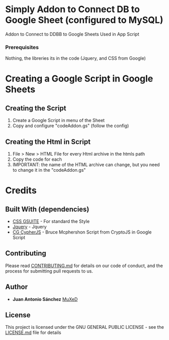 # Simply Addon to Connect DB to Google Sheet (configured to MySQL)

Addon to Connect to DDBB to Google Sheets
Used in App Script

### Prerequisites

Nothing, the libreries its in the code (Jquery, and CSS from Google)

# Creating a Google Script in Google Sheets

## Creating the Script

1. Create a Google Script in menu of the Sheet 
2. Copy and configure "codeAddon.gs" (follow the config)

## Creating the Html in Script

1. File > New > HTML File for every Html archive in the htmls path
2. Copy the code for each
3. IMPORTANT: the name of the HTML archive can change, but you need to change it in the "codeAddon.gs"

# Credits

## Built With (dependencies)

* [CSS GSUITE](https://developers.google.com/gsuite/add-ons/guides/css) - For standard the Style
* [Jquery](https://jquery.com/) - Jquery
* [CG CypherJS](https://github.com/brucemcpherson/cCryptoGS) - Bruce Mcphershon Script from CryptoJS in Google Script

## Contributing

Please read [CONTRIBUTING.md](https://gist.github.com/PurpleBooth/b24679402957c63ec426) for details on our code of conduct, and the process for submitting pull requests to us.

## Author

* **Juan Antonio Sánchez** [MuXeD](http://muxed.es/)

## License

This project is licensed under the GNU GENERAL PUBLIC LICENSE - see the [LICENSE.md](LICENSE.md) file for details
